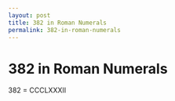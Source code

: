 ```yaml
---
layout: post
title: 382 in Roman Numerals
permalink: 382-in-roman-numerals
---
```


# 382 in Roman Numerals

382 = CCCLXXXII
